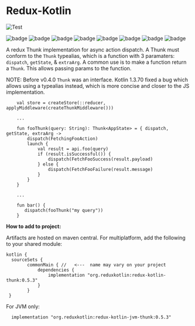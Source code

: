 # Redux-Kotlin

![Test](https://github.com/reduxkotlin/redux-kotlin-thunk/workflows/Test/badge.svg)

![badge][badge-android]
![badge][badge-native]
![badge][badge-js]
![badge][badge-jvm]
![badge][badge-linux]
![badge][badge-windows]
![badge][badge-mac]
![badge][badge-wasm]

A redux Thunk implementation for async action dispatch. 
A Thunk must conform to the `Thunk` typealias, which is a function with 3 paramaters: `dispatch`, `getState`, & `extraArg`.
A common use is to make a function return a `Thunk`.  This allows passing params to the function.

NOTE: Before v0.4.0 `Thunk` was an interface.  Kotlin 1.3.70 fixed a bug which allows using a typealias instead, which is more concise and closer to the JS implementation.

```
    val store = createStore(::reducer, applyMiddleware(createThunkMiddleware()))
    
    ...
    
    fun fooThunk(query: String): Thunk<AppState> = { dispatch, getState, extraArg ->
        dispatch(FetchingFooAction)
        launch {
            val result = api.foo(query)
            if (result.isSuccessful()) {
                dispatch(FetchFooSuccess(result.payload)
            } else {
                dispatch(FetchFooFailure(result.message)
            }
        }  
    }
 
    ...
    
    fun bar() {
       dispatch(fooThunk("my query")) 
    }
```

__How to add to project:__

Artifacts are hosted on maven central.  For multiplatform, add the following to your shared module:

```
kotlin {
  sourceSets {
        commonMain { //   <---  name may vary on your project
            dependencies {
                implementation "org.reduxkotlin:redux-kotlin-thunk:0.5.3"
            }
        }
 }
```

For JVM only:
```
  implementation "org.reduxkotlin:redux-kotlin-jvm-thunk:0.5.3"
```

[badge-android]: http://img.shields.io/badge/platform-android-brightgreen.svg?style=flat
[badge-native]: http://img.shields.io/badge/platform-native-lightgrey.svg?style=flat	
[badge-native]: http://img.shields.io/badge/platform-native-lightgrey.svg?style=flat
[badge-js]: http://img.shields.io/badge/platform-js-yellow.svg?style=flat
[badge-js]: http://img.shields.io/badge/platform-js-yellow.svg?style=flat
[badge-jvm]: http://img.shields.io/badge/platform-jvm-orange.svg?style=flat
[badge-jvm]: http://img.shields.io/badge/platform-jvm-orange.svg?style=flat
[badge-linux]: http://img.shields.io/badge/platform-linux-important.svg?style=flat
[badge-linux]: http://img.shields.io/badge/platform-linux-important.svg?style=flat 
[badge-windows]: http://img.shields.io/badge/platform-windows-informational.svg?style=flat
[badge-windows]: http://img.shields.io/badge/platform-windows-informational.svg?style=flat
[badge-mac]: http://img.shields.io/badge/platform-macos-lightgrey.svg?style=flat
[badge-mac]: http://img.shields.io/badge/platform-macos-lightgrey.svg?style=flat
[badge-wasm]: https://img.shields.io/badge/platform-wasm-darkblue.svg?style=flat
